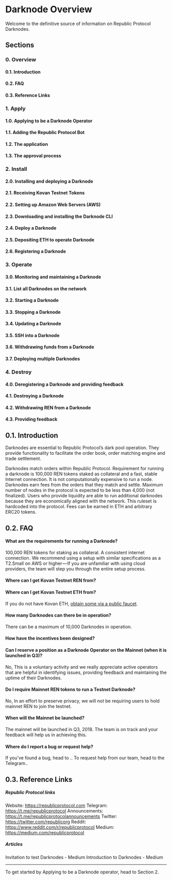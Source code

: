 # Darknode Overview
Welcome to the definitive source of information on Republic Protocol Darknodes.

## Sections

### 0. Overview
#### 0.1. Introduction
#### 0.2. FAQ
#### 0.3. Reference Links


### 1. Apply
#### 1.0. Applying to be a Darknode Operator
#### 1.1. Adding the Republic Protocol Bot
#### 1.2. The application
#### 1.3. The approval process


### 2. Install
#### 2.0. Installing and deploying a Darknode
#### 2.1. Receiving Kovan Testnet Tokens 
#### 2.2. Setting up Amazon Web Servers (AWS)
#### 2.3. Downloading and installing the Darknode CLI
#### 2.4. Deploy a Darknode
#### 2.5. Depositing ETH to operate Darknode
#### 2.6. Registering a Darknode


### 3. Operate
#### 3.0. Monitoring and maintaining a Darknode
#### 3.1. List all Darknodes on the network
#### 3.2. Starting a Darknode
#### 3.3. Stopping a Darknode
#### 3.4. Updating a Darknode
#### 3.5. SSH into a Darknode
#### 3.6. Withdrawing funds from a Darknode
#### 3.7. Deploying multiple Darknodes


### 4. Destroy
#### 4.0. Deregistering a Darknode and providing feedback
#### 4.1. Destroying a Darknode
#### 4.2. Withdrawing REN from a Darknode
#### 4.3. Providing feedback


## 0.1. Introduction
Darknodes are essential to Republic Protocol’s dark pool operation. They provide functionality to facilitate the order book, order matching engine and trade settlement.

Darknodes match orders within Republic Protocol. Requirement for running a darknode is 100,000 REN tokens staked as collateral and a fast, stable Internet connection. It is not computationally expensive to run a node. Darknodes earn fees from the orders that they match and settle. Maximum number of nodes in the protocol is expected to be less than 4,000 (not finalized). Users who provide liquidity are able to run additional darknodes because they are economically aligned with the network. This ruleset is hardcoded into the protocol. Fees can be earned in ETH and arbitrary ERC20 tokens.


## 0.2. FAQ
#### What are the requirements for running a Darknode?
100,000 REN tokens for staking as collateral.
A consistent internet connection . We recommend  using a setup with similar specifications as a T2.Small on AWS or higher — If you are unfamiliar with using cloud providers, the team will step you through the entire setup process.

#### Where can I get Kovan Testnet REN from?

#### Where can I get Kovan Testnet ETH from?
If you do not have Kovan ETH, [obtain some via a public faucet](https://gitter.im/kovan-testnet/faucet).

#### How many Darknodes can there be in operation?
There can be a maximum of 10,000 Darknodes in operation.

#### How have the incentives been designed? 
<need more info on this>

#### Can I reserve a position as a Darknode Operator on the Mainnet (when it is launched in Q3)? 
No, This is a voluntary activity and we really appreciate active operators that are helpful in identifying issues, providing feedback and maintaining the uptime of their Darknodes.

#### Do I require Mainnet REN tokens to run a Testnet Darknode?
No, In an effort to preserve privacy, we will not be requiring users to hold mainnet REN to join the testnet.

#### When will the Mainnet be launched?
The mainnet will be launched in Q3, 2018. The team is on track and your feedback will help us in achieving this. 

#### Where do I report a bug or request help?
If you’ve found a bug, head to ..
To request help from our team, head to the Telegram..


## 0.3. Reference Links
##### Republic Protocol links
Website: https://republicprotocol.com
Telegram: https://t.me/republicprotocol
Announcements: https://t.me/republicprotocolannouncements
Twitter: https://twitter.com/republicorg
Reddit: https://www.reddit.com/r/republicprotocol
Medium: https://medium.com/republicprotocol

##### Articles
Invitation to test Darknodes - Medium
Introduction to Darknodes - Medium

---
To get started by Applying to be a Darknode operator, head to Section 2. 
